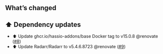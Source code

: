 ## What’s changed

## ⬆️ Dependency updates

- ⬆️ Update ghcr.io/hassio-addons/base Docker tag to v15.0.8 @renovate ([#8](https://github.com/hassio-addons/addon-radarr/pull/8))
- ⬆️ Update Radarr/Radarr to v5.4.6.8723 @renovate ([#9](https://github.com/hassio-addons/addon-radarr/pull/9))
